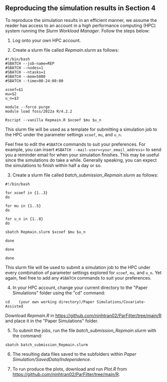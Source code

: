 ## Reproducing the simulation results in Section 4
To reproduce the simulation results in an efficient manner, we assume the reader has access to an account in a high performance computing (HPC) system running the *Slurm Workload Manager*. Follow the steps below:

1. Log onto your own HPC account.

2. Create a slurm file called *Repmain.slurm* as follows:
```
#!/bin/bash
#SBATCH --job-name=REP
#SBATCH --nodes=1
#SBATCH --ntasks=1
#SBATCH --mem=5000
#SBATCH --time=00-24:00:00

xcoef=$1
mu=$2
u_n=$3

module --force purge
module load foss/2022a R/4.2.2

Rscript --vanilla Repmain.R $xcoef $mu $u_n
```
This slurm file will be used as a template for submitting a simulation job to the HPC under the parameter settings `xcoef`, `mu`, and `u_n`.

Feel free to edit the `#SBATCH` commands to suit your preferences. For example, you can insert `#SBATCH --mail-user=<your_email_address>` to send you a reminder email for when your simulation finishes. This may be useful since the simulations do take a while. Generally speaking, you can expect the simulations to finish within half a day or so.

3. Create a slurm file called *batch_submission_Repmain.slurm* as follows:
```
#!/bin/bash

for xcoef in {1..3}
do

for mu in {1..5}
do

for u_n in {1..8}
do

sbatch Repmain.slurm $xcoef $mu $u_n

done

done

done

```
This slurm file will be used to submit a simulation job to the HPC under every combination of parameter settings explored for `xcoef`, `mu`, and `u_n`. Yet again, feel free to add any `#SBATCH` commands to suit your preferences.

4. In your HPC account, change your current directory to the "Paper Simulations" folder using the "cd" command:
```
cd    (your own working directory)/Paper Simulations/Covariate-Assisted
```
Download *Repmain.R* in https://github.com/ninhtran02/ParFilter/tree/main/R and place it in the "Paper Simulations" folder. 

5. To submit the jobs, run the file *batch\_submission\_Repmain.slurm* with the command:
```
sbatch batch_submission_Repmain.slurm
```

6. The resulting data files saved to the subfolders within *Paper Simulation/SavedData/Independence*.
   
7. To run produce the plots, download and run *Plot.R* from https://github.com/ninhtran02/ParFilter/tree/main/R.





